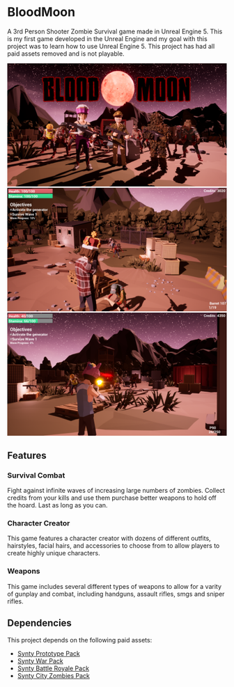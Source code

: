 # BloodMoon
A 3rd Person Shooter Zombie Survival game made in Unreal Engine 5. This is my first game developed in the Unreal Engine and my goal with this project was to learn how to use Unreal Engine 5. This project has had all paid assets removed and is not playable.

![Banner](Screenshots/img1.png)
![Screenshot1](Screenshots/img2.png)
![Screenshot2](Screenshots/img3.png)

## Features

### Survival Combat

Fight against infinite waves of increasing large numbers of zombies. Collect credits from your kills and use them purchase better weapons to hold off the hoard. Last as long as you can.

### Character Creator

This game features a character creator with dozens of different outfits, hairstyles, facial hairs, and accessories to choose from to allow players to create highly unique characters.

### Weapons

This game includes several different types of weapons to allow for a varity of gunplay and combat, including handguns, assault rifles, smgs and sniper rifles.

## Dependencies
This project depends on the following paid assets:

- [Synty Prototype Pack](https://syntystore.com/products/polygon-prototype-pack?_pos=1&_sid=6df5ca7ed&_ss=r)
- [Synty War Pack](https://syntystore.com/products/polygon-war-pack?_pos=2&_sid=b684e0d8b&_ss=r)
- [Synty Battle Royale Pack](https://syntystore.com/products/polygon-battle-royale-pack?_pos=1&_psq=battle&_ss=e&_v=1.0)
- [Synty City Zombies Pack](https://syntystore.com/products/polygon-city-zombies-pack?_pos=3&_psq=zombie&_ss=e&_v=1.0)
